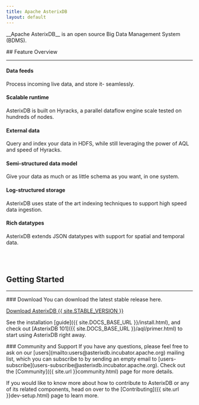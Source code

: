 ```yaml
---
title: Apache AsterixDB
layout: default
---
```


<div class="row">
 <div class="col-md-9 col-centered">
   <div class="well text-center"><p class="lead text-center" markdown="1">__Apache AsterixDB__ is an open source Big Data Management System (BDMS).</p>
   </div>
 </div>
</div>


<div class="row"><div class="col-md-3 col-centered text-center" markdown="1">
## Feature Overview

----

</div></div>
<div class="row" class="text-center">
<div class="col-md-5 col-md-offset-1" markdown="1">
<div class="panel panel-primary" markdown="1">
<h4 class="panel-heading">Data feeds</h4>

<div class="panel-body">

<div class="col-md-2" markdown="1">
<i class="fa fa-sitemap fa-4x pull-left "></i>
</div>

<div class="col-md-10" markdown="1">
Process incoming live data, and store it- seamlessly.
</div>

</div>
</div>
</div>

<div class="col-md-5" markdown="1">
<div class="panel panel-primary" markdown="1">
<h4 class="panel-heading">Scalable runtime</h4>

<div class="panel-body">

<div class="col-md-2" markdown="1">
<i class="fa fa-signal fa-4x pull-left"></i>
</div>

<div class="col-md-10" markdown="1">
   AsterixDB is built on Hyracks, a parallel dataflow engine scale tested on hundreds of nodes.
</div>

</div>
</div>
</div>

</div>

<div class="row" class="text-center">

<div class="col-md-5 col-md-offset-1" markdown="1">
<div class="panel panel-primary" markdown="1">
<h4 class="panel-heading">External data</h4>

<div class="panel-body">
<div class="col-md-2" markdown="1">
<i class="fa fa-database fa-4x pull-left"></i>
</div>

<div class="col-md-10" markdown="1">
Query and index your data in HDFS, while still leveraging the power of AQL and speed of Hyracks.
</div>
</div>
</div>
</div>

<div class="col-md-5" markdown="1">
<div class="panel panel-primary" markdown="1">
<h4 class="panel-heading">Semi-structured data model</h4>

<div class="panel-body">

<div class="col-md-2" markdown="1">
<i class="fa fa-table fa-4x pull-left"></i>
</div>

<div class="col-md-10" markdown="1">
Give your data as much or as little schema as you want, in one system.
</div>

</div>
</div>
</div>
</div>


<div class="row" class="text-center">

<div class="col-md-5 col-md-offset-1" markdown="1">
<div class="panel panel-primary" markdown="1">
<h4 class="panel-heading">Log-structured storage</h4>

<div class="panel-body">
<div class="col-md-2" markdown="1">
<i class="fa fa-flask fa-4x pull-left"></i>
</div>

<div class="col-md-10" markdown="1">
AsterixDB uses state of the art indexing techniques to support high speed data ingestion.
</div>
</div>
</div>
</div>

<div class="col-md-5" markdown="1">
<div class="panel panel-primary" markdown="1">
<h4 class="panel-heading">Rich datatypes</h4>

<div class="panel-body">

<div class="col-md-2" markdown="1">
<i class="fa fa-gear fa-4x pull-left pull-left"></i>
</div>

<div class="col-md-10" markdown="1">
AsterixDB extends JSON datatypes with support for spatial and temporal data.
</div>

</div>
</div>
</div>
</div>

<div class="row">
</div>




<div class="row"><div class="col-md-5 col-centered text-center" style="padding-top: 50px;" markdown="1">


## Getting Started

---

</div></div>


<div class="row">
<div class="col-md-6" markdown="1">
### Download
You can download the latest stable release here.

<p><a class="btn btn-md btn-success" href="{{ site.STABLE_DOWNLOAD_URL }}" role="button">Download AsterixDB {{ site.STABLE_VERSION }} <i class="fa fa-download fa-lg"></i></a></p>

See the installation [guide]({{ site.DOCS_BASE_URL }}/install.html), and check out [AsterixDB 101]({{ site.DOCS_BASE_URL }}/aql/primer.html) to start using AsterixDB right away.

</div>
<div class="col-md-6" markdown="1">
### Community and Support
If you have any questions, please feel free to ask on our [users](mailto:users@asterixdb.incubator.apache.org) mailing list, which you can subscribe to by sending an empty email to [users-subscribe](users-subscribe@asterixdb.incubator.apache.org). Check out the [Community]({{ site.url }}community.html) page for more details.

If you would like to know more about how to contribute to AsterixDB or any of its related components, head on over to the [Contributing]({{ site.url }}dev-setup.html) page to learn more.
</div>
</div>
